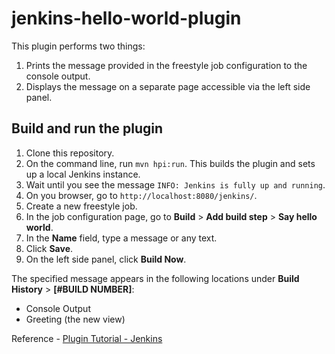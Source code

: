# jenkins-hello-world-plugin
This plugin performs two things:
1. Prints the message provided in the freestyle job configuration to the console output.
2. Displays the message on a separate page accessible via the left side panel.

## Build and run the plugin
1. Clone this repository.
2. On the command line, run `mvn hpi:run`. This builds the plugin and sets up a local Jenkins instance.
3. Wait until you see the message `INFO: Jenkins is fully up and running`.
3. On you browser, go to `http://localhost:8080/jenkins/`.
4. Create a new freestyle job.
5. In the job configuration page, go to **Build** > **Add build step** > **Say hello world**. 
6. In the **Name** field, type a message or any text.
7. Click **Save**.
8. On the left side panel, click **Build Now**.

The specified message appears in the following locations under **Build History** > **\[#BUILD NUMBER\]**:
- Console Output
- Greeting (the new view)
    

Reference - [Plugin Tutorial - Jenkins](https://www.jenkins.io/doc/developer/tutorial/)